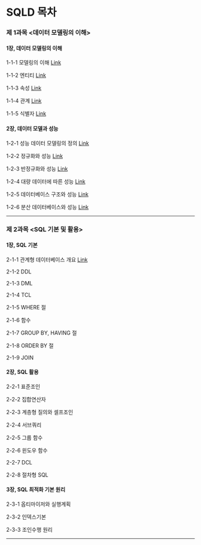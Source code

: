 <h1>SQLD 목차</h1>



### 제 1과목 <데이터 모델링의 이해>

#### 1장, 데이터 모델링의 이해

1-1-1 모델링의 이해 <a href="https://blog.naver.com/handuelly/221707943096">Link</a>

1-1-2 엔티티 <a href="https://blog.naver.com/handuelly/221707960037">Link</a>

1-1-3 속성 <a href="https://blog.naver.com/handuelly/221707990445">Link</a>

1-1-4 관계 <a href="https://blog.naver.com/handuelly/221708005795">Link</a>

1-1-5 식별자 <a href="https://blog.naver.com/handuelly/221708016275">Link</a>

#### 2장, 데이터 모델과 성능

1-2-1 성능 데이터 모델링의 정의 <a href="https://blog.naver.com/handuelly/221709136796">Link</a>

1-2-2 정규화와 성능 <a href="https://blog.naver.com/handuelly/221709531844">Link</a>

1-2-3 반정규화와 성능 <a href="https://blog.naver.com/handuelly/221709570862">Link</a>

1-2-4 대량 데이터에 따른 성능 <a href="https://blog.naver.com/handuelly/221709607292">Link</a>

1-2-5 데이터베이스 구조와 성능 <a href="https://blog.naver.com/handuelly/221709939271">Link</a>

1-2-6 분산 데이터베이스와 성능 <a href="https://blog.naver.com/handuelly/221709963908">Link</a>

<hr>

### 제 2과목 <SQL 기본 및 활용>

#### 1장, SQL 기본

2-1-1 관계형 데이터베이스 개요 <a href="https://blog.naver.com/handuelly/221711622517">Link</a>

2-1-2 DDL

2-1-3 DML

2-1-4 TCL

2-1-5 WHERE 절

2-1-6 함수

2-1-7 GROUP BY, HAVING 절

2-1-8 ORDER BY 절

2-1-9 JOIN

#### 2장, SQL 활용

2-2-1 표준조인

2-2-2 집합연산자

2-2-3 계층형 질의와 셀프조인

2-2-4 서브쿼리

2-2-5 그룹 함수

2-2-6 윈도우 함수

2-2-7 DCL

2-2-8 절차형 SQL

#### 3장, SQL 최적화 기본 원리

2-3-1 옵티마이저와 실행계획

2-3-2 인덱스기본

2-3-3 조인수행 원리

<hr>
